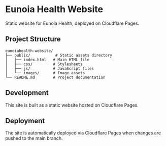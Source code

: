 # Eunoia Health Website

Static website for Eunoia Health, deployed on Cloudflare Pages.

## Project Structure
```
eunoiahealth-website/
├── public/           # Static assets directory
│   ├── index.html   # Main HTML file
│   ├── css/         # Stylesheets
│   ├── js/          # JavaScript files
│   └── images/      # Image assets
└── README.md        # Project documentation
```

## Development
This site is built as a static website hosted on Cloudflare Pages.

## Deployment
The site is automatically deployed via Cloudflare Pages when changes are pushed to the main branch.
